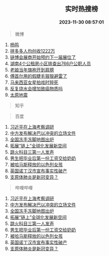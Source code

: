 <div align="center"><h2>实时热搜榜</h2><h4>2023-11-30 08:57:01</h4></div>

> 微博  

1. [杨鸣](https://s.weibo.com/weibo?q=%E6%9D%A8%E9%B8%A3&t=31&band_rank=1&Refer=top)<br />
2. [拼多多人均创收1222万](https://s.weibo.com/weibo?q=%23%E6%8B%BC%E5%A4%9A%E5%A4%9A%E4%BA%BA%E5%9D%87%E5%88%9B%E6%94%B61222%E4%B8%87%23&t=31&band_rank=2&Refer=top)<br />
3. [链博会展商开始预约下一届展位了](https://s.weibo.com/weibo?q=%23%E9%93%BE%E5%8D%9A%E4%BC%9A%E5%B1%95%E5%95%86%E5%BC%80%E5%A7%8B%E9%A2%84%E7%BA%A6%E4%B8%8B%E4%B8%80%E5%B1%8A%E5%B1%95%E4%BD%8D%E4%BA%86%23&t=31&band_rank=3&Refer=top)<br />
4. [湖南4个公租房小区排查出766户公职人员](https://s.weibo.com/weibo?q=%23%E6%B9%96%E5%8D%974%E4%B8%AA%E5%85%AC%E7%A7%9F%E6%88%BF%E5%B0%8F%E5%8C%BA%E6%8E%92%E6%9F%A5%E5%87%BA766%E6%88%B7%E5%85%AC%E8%81%8C%E4%BA%BA%E5%91%98%23&t=31&band_rank=4&Refer=top)<br />
5. [老娘当年旗袍开到肩膀](https://s.weibo.com/weibo?q=%E8%80%81%E5%A8%98%E5%BD%93%E5%B9%B4%E6%97%97%E8%A2%8D%E5%BC%80%E5%88%B0%E8%82%A9%E8%86%80&t=31&band_rank=5&Refer=top)<br />
6. [傅首尔用的假睫毛狠狠避雷了](https://s.weibo.com/weibo?q=%E5%82%85%E9%A6%96%E5%B0%94%E7%94%A8%E7%9A%84%E5%81%87%E7%9D%AB%E6%AF%9B%E7%8B%A0%E7%8B%A0%E9%81%BF%E9%9B%B7%E4%BA%86&t=31&band_rank=6&Refer=top)<br />
7. [马来西亚女星拍戏时猝死](https://s.weibo.com/weibo?q=%23%E9%A9%AC%E6%9D%A5%E8%A5%BF%E4%BA%9A%E5%A5%B3%E6%98%9F%E6%8B%8D%E6%88%8F%E6%97%B6%E7%8C%9D%E6%AD%BB%23&t=31&band_rank=7&Refer=top)<br />
8. [反复烧水会增加致癌物质吗](https://s.weibo.com/weibo?q=%23%E5%8F%8D%E5%A4%8D%E7%83%A7%E6%B0%B4%E4%BC%9A%E5%A2%9E%E5%8A%A0%E8%87%B4%E7%99%8C%E7%89%A9%E8%B4%A8%E5%90%97%23&t=31&band_rank=8&Refer=top)<br />
9. [太原地震](https://s.weibo.com/weibo?q=%E5%A4%AA%E5%8E%9F%E5%9C%B0%E9%9C%87&t=31&band_rank=9&Refer=top)<br />

> 知乎  


> 百度  

1. [习近平在上海考察调研](https://www.baidu.com/s?wd=%E4%B9%A0%E8%BF%91%E5%B9%B3%E5%9C%A8%E4%B8%8A%E6%B5%B7%E8%80%83%E5%AF%9F%E8%B0%83%E7%A0%94&sa=fyb_news&rsv_dl=fyb_news)<br />
2. [中方发布解决巴以冲突的立场文件](https://www.baidu.com/s?wd=%E4%B8%AD%E6%96%B9%E5%8F%91%E5%B8%83%E8%A7%A3%E5%86%B3%E5%B7%B4%E4%BB%A5%E5%86%B2%E7%AA%81%E7%9A%84%E7%AB%8B%E5%9C%BA%E6%96%87%E4%BB%B6&sa=fyb_news&rsv_dl=fyb_news)<br />
3. [全国冻手冻脚地图出炉](https://www.baidu.com/s?wd=%E5%85%A8%E5%9B%BD%E5%86%BB%E6%89%8B%E5%86%BB%E8%84%9A%E5%9C%B0%E5%9B%BE%E5%87%BA%E7%82%89&sa=fyb_news&rsv_dl=fyb_news)<br />
4. [拓展“链上”全球化发展新空间](https://www.baidu.com/s?wd=%E6%8B%93%E5%B1%95%E2%80%9C%E9%93%BE%E4%B8%8A%E2%80%9D%E5%85%A8%E7%90%83%E5%8C%96%E5%8F%91%E5%B1%95%E6%96%B0%E7%A9%BA%E9%97%B4&sa=fyb_news&rsv_dl=fyb_news)<br />
5. [跳火科目三第一人发声](https://www.baidu.com/s?wd=%E8%B7%B3%E7%81%AB%E7%A7%91%E7%9B%AE%E4%B8%89%E7%AC%AC%E4%B8%80%E4%BA%BA%E5%8F%91%E5%A3%B0&sa=fyb_news&rsv_dl=fyb_news)<br />
6. [男生把毕业后第一份工资交给奶奶](https://www.baidu.com/s?wd=%E7%94%B7%E7%94%9F%E6%8A%8A%E6%AF%95%E4%B8%9A%E5%90%8E%E7%AC%AC%E4%B8%80%E4%BB%BD%E5%B7%A5%E8%B5%84%E4%BA%A4%E7%BB%99%E5%A5%B6%E5%A5%B6&sa=fyb_news&rsv_dl=fyb_news)<br />
7. [被哈马斯释放的以色列女孩](https://www.baidu.com/s?wd=%E8%A2%AB%E5%93%88%E9%A9%AC%E6%96%AF%E9%87%8A%E6%94%BE%E7%9A%84%E4%BB%A5%E8%89%B2%E5%88%97%E5%A5%B3%E5%AD%A9&sa=fyb_news&rsv_dl=fyb_news)<br />
8. [英国诺丁汉市宣布事实性破产](https://www.baidu.com/s?wd=%E8%8B%B1%E5%9B%BD%E8%AF%BA%E4%B8%81%E6%B1%89%E5%B8%82%E5%AE%A3%E5%B8%83%E4%BA%8B%E5%AE%9E%E6%80%A7%E7%A0%B4%E4%BA%A7&sa=fyb_news&rsv_dl=fyb_news)<br />
9. [支原体肺炎是新冠变异？](https://www.baidu.com/s?wd=%E6%94%AF%E5%8E%9F%E4%BD%93%E8%82%BA%E7%82%8E%E6%98%AF%E6%96%B0%E5%86%A0%E5%8F%98%E5%BC%82%EF%BC%9F&sa=fyb_news&rsv_dl=fyb_news)<br />

> 哔哩哔哩  

1. [习近平在上海考察调研](https://www.baidu.com/s?wd=%E4%B9%A0%E8%BF%91%E5%B9%B3%E5%9C%A8%E4%B8%8A%E6%B5%B7%E8%80%83%E5%AF%9F%E8%B0%83%E7%A0%94&sa=fyb_news&rsv_dl=fyb_news)<br />
2. [中方发布解决巴以冲突的立场文件](https://www.baidu.com/s?wd=%E4%B8%AD%E6%96%B9%E5%8F%91%E5%B8%83%E8%A7%A3%E5%86%B3%E5%B7%B4%E4%BB%A5%E5%86%B2%E7%AA%81%E7%9A%84%E7%AB%8B%E5%9C%BA%E6%96%87%E4%BB%B6&sa=fyb_news&rsv_dl=fyb_news)<br />
3. [全国冻手冻脚地图出炉](https://www.baidu.com/s?wd=%E5%85%A8%E5%9B%BD%E5%86%BB%E6%89%8B%E5%86%BB%E8%84%9A%E5%9C%B0%E5%9B%BE%E5%87%BA%E7%82%89&sa=fyb_news&rsv_dl=fyb_news)<br />
4. [拓展“链上”全球化发展新空间](https://www.baidu.com/s?wd=%E6%8B%93%E5%B1%95%E2%80%9C%E9%93%BE%E4%B8%8A%E2%80%9D%E5%85%A8%E7%90%83%E5%8C%96%E5%8F%91%E5%B1%95%E6%96%B0%E7%A9%BA%E9%97%B4&sa=fyb_news&rsv_dl=fyb_news)<br />
5. [跳火科目三第一人发声](https://www.baidu.com/s?wd=%E8%B7%B3%E7%81%AB%E7%A7%91%E7%9B%AE%E4%B8%89%E7%AC%AC%E4%B8%80%E4%BA%BA%E5%8F%91%E5%A3%B0&sa=fyb_news&rsv_dl=fyb_news)<br />
6. [男生把毕业后第一份工资交给奶奶](https://www.baidu.com/s?wd=%E7%94%B7%E7%94%9F%E6%8A%8A%E6%AF%95%E4%B8%9A%E5%90%8E%E7%AC%AC%E4%B8%80%E4%BB%BD%E5%B7%A5%E8%B5%84%E4%BA%A4%E7%BB%99%E5%A5%B6%E5%A5%B6&sa=fyb_news&rsv_dl=fyb_news)<br />
7. [被哈马斯释放的以色列女孩](https://www.baidu.com/s?wd=%E8%A2%AB%E5%93%88%E9%A9%AC%E6%96%AF%E9%87%8A%E6%94%BE%E7%9A%84%E4%BB%A5%E8%89%B2%E5%88%97%E5%A5%B3%E5%AD%A9&sa=fyb_news&rsv_dl=fyb_news)<br />
8. [英国诺丁汉市宣布事实性破产](https://www.baidu.com/s?wd=%E8%8B%B1%E5%9B%BD%E8%AF%BA%E4%B8%81%E6%B1%89%E5%B8%82%E5%AE%A3%E5%B8%83%E4%BA%8B%E5%AE%9E%E6%80%A7%E7%A0%B4%E4%BA%A7&sa=fyb_news&rsv_dl=fyb_news)<br />
9. [支原体肺炎是新冠变异？](https://www.baidu.com/s?wd=%E6%94%AF%E5%8E%9F%E4%BD%93%E8%82%BA%E7%82%8E%E6%98%AF%E6%96%B0%E5%86%A0%E5%8F%98%E5%BC%82%EF%BC%9F&sa=fyb_news&rsv_dl=fyb_news)<br />
